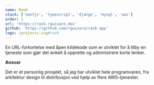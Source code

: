 ```yaml
---
name: Rask
stack: ['nextjs', 'typescript', 'django', 'mysql', 'aws']
order: 1
url: 'https://rask.rguixaro.dev'
github: 'https://github.com/rguixaro/rask-app'
logo: /projects.svg#rask
---
```


En URL-forkortelse med åpen kildekode som er utviklet for å tilby en tjeneste som
gjør det enkelt å opprette og administrere korte lenker.

<b>Ansvar</b>

Det er et personlig prosjekt, så jeg har utviklet hele programvaren, fra arkitektur
design til distribusjon ved hjelp av flere AWS-tjenester.
